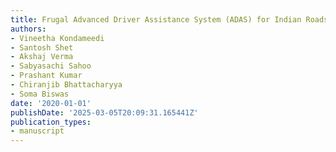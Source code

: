 ```yaml
---
title: Frugal Advanced Driver Assistance System (ADAS) for Indian Roads
authors:
- Vineetha Kondameedi
- Santosh Shet
- Akshaj Verma
- Sabyasachi Sahoo
- Prashant Kumar
- Chiranjib Bhattacharyya
- Soma Biswas
date: '2020-01-01'
publishDate: '2025-03-05T20:09:31.165441Z'
publication_types:
- manuscript
---
```

